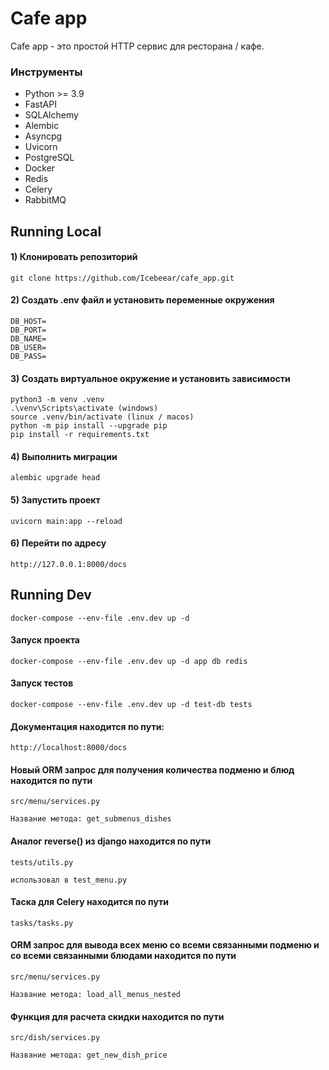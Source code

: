 # Cafe app

Cafe app - это простой HTTP сервис для ресторана / кафе.

### Инструменты

- Python >= 3.9
- FastAPI
- SQLAlchemy
- Alembic
- Asyncpg
- Uvicorn
- PostgreSQL
- Docker
- Redis
- Celery
- RabbitMQ

## Running Local
#### 1) Клонировать репозиторий

    git clone https://github.com/Icebeear/cafe_app.git


#### 2) Создать .env файл и установить переменные окружения

    DB_HOST=
    DB_PORT=
    DB_NAME=
    DB_USER=
    DB_PASS=


#### 3) Создать виртуальное окружение и установить зависимости

    python3 -m venv .venv
    .\venv\Scripts\activate (windows)
    source .venv/bin/activate (linux / macos)
    python -m pip install --upgrade pip
    pip install -r requirements.txt


#### 4) Выполнить миграции
    alembic upgrade head


#### 5) Запустить проект
    uvicorn main:app --reload


#### 6) Перейти по адресу
    http://127.0.0.1:8000/docs


## Running Dev
    docker-compose --env-file .env.dev up -d

#### Запуск проекта
    docker-compose --env-file .env.dev up -d app db redis

#### Запуск тестов
    docker-compose --env-file .env.dev up -d test-db tests

#### Документация находится по пути:
    http://localhost:8000/docs

#### Новый ORM запрос для получения количества подменю и блюд находится по пути
    src/menu/services.py

    Название метода: get_submenus_dishes

#### Аналог reverse() из django находится по пути
    tests/utils.py

    использовал в test_menu.py

#### Таска для Celery находится по пути
    tasks/tasks.py

#### ORM запрос для вывода всех меню со всеми связанными подменю и со всеми связанными блюдами находится по пути
    src/menu/services.py

    Название метода: load_all_menus_nested

#### Функция для расчета скидки находится по пути
    src/dish/services.py

    Название метода: get_new_dish_price
